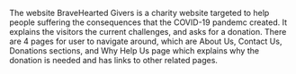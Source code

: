 The website BraveHearted Givers is a charity website targeted to help people suffering the consequences that the COVID-19 pandemc created. It explains the visitors the current challenges, and asks for a donation. There are 4 pages for user to navigate around, which are About Us, Contact Us, Donations sections, and Why Help Us page which explains why the donation is needed and has links to other related pages. 
